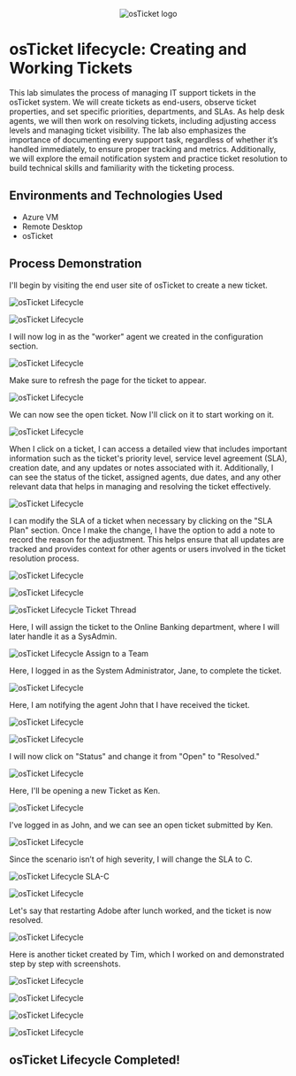 <p align="center">
<img src="https://i.imgur.com/Clzj7Xs.png" alt="osTicket logo"/>
<h1>osTicket lifecycle: Creating and Working Tickets</h1>
<p>This lab simulates the process of managing IT support tickets in the osTicket system. We will create tickets as end-users, observe ticket properties, and set specific priorities, departments, and SLAs. As help desk agents, we will then work on resolving tickets, including adjusting access levels and managing ticket visibility. The lab also emphasizes the importance of documenting every support task, regardless of whether it’s handled immediately, to ensure proper tracking and metrics. Additionally, we will explore the email notification system and practice ticket resolution to build technical skills and familiarity with the ticketing process.</p>
<h2>Environments and Technologies Used</h2>

- Azure VM
- Remote Desktop
- osTicket
<h2>Process Demonstration</h2>
<p>
  <p>I'll begin by visiting the end user site of osTicket to create a new ticket.</p>
<img src="https://i.imgur.com/nuevvnB.png" alt="osTicket Lifecycle"/>
</p>
<p>
  <p></p> 
<img src="https://i.imgur.com/BDlNjX9.png" alt="osTicket Lifecycle"/>
</p>
<p>
  <p>I will now log in as the "worker" agent we created in the configuration section.</p>
<img src="https://i.imgur.com/489hJlR.png"  alt="osTicket Lifecycle"/>
</p>
<p>
  <p>Make sure to refresh the page for the ticket to appear.</p>
<img src="https://i.imgur.com/ab0I23e.png" alt="osTicket Lifecycle"/>
</p>
<p>
  <p>We can now see the open ticket. Now I'll click on it to start working on it.</p> 
<img src="https://i.imgur.com/XLgNvIl.png" alt="osTicket Lifecycle"/>
</p>
<p>
  <p>When I click on a ticket, I can access a detailed view that includes important information such as the ticket's priority level, service level agreement (SLA), creation date, and any updates or notes associated with it. Additionally, I can see the status of the ticket, assigned agents, due dates, and any other relevant data that helps in managing and resolving the ticket effectively.</p>
<img src="https://i.imgur.com/88SjLow.png"  alt="osTicket Lifecycle"/>
</p>
<p>
  <p>I can modify the SLA of a ticket when necessary by clicking on the "SLA Plan" section. Once I make the change, I have the option to add a note to record the reason for the adjustment. This helps ensure that all updates are tracked and provides context for other agents or users involved in the ticket resolution process.</p>
<img src="https://i.imgur.com/bnuUkMI.png" alt="osTicket Lifecycle"/>
</p>
<p>
  <p></p> 
<img src="https://i.imgur.com/0ch3tFv.png" alt="osTicket Lifecycle"/>
</p>
<p>
  <p></p>
<img src="https://i.imgur.com/kJwbUPh.png"  alt="osTicket Lifecycle Ticket Thread"/>
</p>
<p>
  <p>Here, I will assign the ticket to the Online Banking department, where I will later handle it as a SysAdmin.</p>
<img src="https://i.imgur.com/cAODbKO.png" alt="osTicket Lifecycle Assign to a Team"/>
</p>
<p>
  <p>Here, I logged in as the System Administrator, Jane, to complete the ticket.</p> 
<img src="https://i.imgur.com/WKuRQuF.png" alt="osTicket Lifecycle"/>
</p>
<p>
  <p>Here, I am notifying the agent John that I have received the ticket.</p>
<img src="https://i.imgur.com/7V8M3jH.png"  alt="osTicket Lifecycle"/>
</p>
<p>
  <p></p>
<img src="https://i.imgur.com/F0JJYAe.png" alt="osTicket Lifecycle"/>
</p>
<p>
  <p>I will now click on "Status" and change it from "Open" to "Resolved."</p> 
<img src="https://i.imgur.com/EMxEecA.png" alt="osTicket Lifecycle"/>
</p>
<p>
  <p>Here, I'll be opening a new Ticket as Ken.</p>
<img src="https://i.imgur.com/Q0t0RKN.png"  alt="osTicket Lifecycle"/>
</p>
<p>
  <p>I've logged in as John, and we can see an open ticket submitted by Ken.</p>
<img src="https://i.imgur.com/aW0p7Sd.png" alt="osTicket Lifecycle"/>
</p>
<p>
  <p>Since the scenario isn’t of high severity, I will change the SLA to C.</p> 
<img src="https://i.imgur.com/uVJftDk.png" alt="osTicket Lifecycle SLA-C"/>
</p>
<p>
  <p></p>
<img src="https://i.imgur.com/fWnLKSS.png"  alt="osTicket Lifecycle"/>
</p>
<p>
  <p>Let's say that restarting Adobe after lunch worked, and the ticket is now resolved.</p>
<img src="https://i.imgur.com/uRF61Ib.png" alt="osTicket Lifecycle"/>
</p>
<p>
  <p>Here is another ticket created by Tim, which I worked on and demonstrated step by step with screenshots.</p> 
<img src="https://i.imgur.com/RwUc252.png" alt="osTicket Lifecycle"/>
</p>
<p>
  <p></p>
<img src="https://i.imgur.com/nJarQHu.png"  alt="osTicket Lifecycle"/>
</p>
<p>
  <p></p>
<img src="https://i.imgur.com/QtMx90r.png" alt="osTicket Lifecycle"/>
</p>
<p>
  <p></p> 
<img src="https://i.imgur.com/3ygT0ew.png" alt="osTicket Lifecycle"/>
</p>
<p>
<h2>osTicket Lifecycle Completed!</h2>
